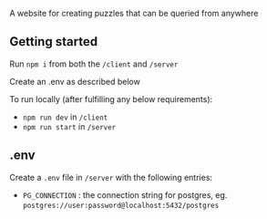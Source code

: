 A website for creating puzzles that can be queried from anywhere

## Getting started
Run `npm i` from both the `/client` and `/server`

Create an .env as described below

To run locally (after fulfilling any below requirements):
* `npm run dev` in `/client`
* `npm run start` in `/server`

## .env
Create a `.env` file in `/server` with the following entries:

* `PG_CONNECTION` : the connection string for postgres, eg. `postgres://user:password@localhost:5432/postgres`

